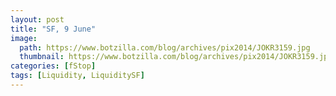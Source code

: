 ```yaml
---
layout: post
title: "SF, 9 June"
image:
  path: https://www.botzilla.com/blog/archives/pix2014/JOKR3159.jpg
  thumbnail: https://www.botzilla.com/blog/archives/pix2014/JOKR3159.jpg
categories: [fStop]
tags: [Liquidity, LiquiditySF]
---
```





